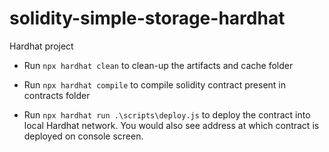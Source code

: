 # solidity-simple-storage-hardhat

Hardhat project

- Run `npx hardhat clean` to clean-up the artifacts and cache folder

- Run `npx hardhat compile` to compile solidity contract present in contracts folder

- Run `npx hardhat run .\scripts\deploy.js` to deploy the contract into local Hardhat network. You would also see address at which contract is deployed on console screen.
